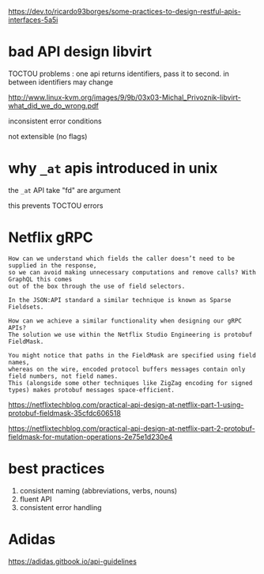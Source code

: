 
https://dev.to/ricardo93borges/some-practices-to-design-restful-apis-interfaces-5a5i

# bad API design libvirt

TOCTOU problems : one api returns identifiers, pass it to second.  in between identifiers may change

http://www.linux-kvm.org/images/9/9b/03x03-Michal_Privoznik-libvirt-what_did_we_do_wrong.pdf

inconsistent error conditions

not extensible (no flags)

# why `_at` apis introduced in unix

the `_at` API take "fd" are argument

this prevents TOCTOU errors

# Netflix gRPC

```
How can we understand which fields the caller doesn’t need to be supplied in the response, 
so we can avoid making unnecessary computations and remove calls? With GraphQL this comes 
out of the box through the use of field selectors. 

In the JSON:API standard a similar technique is known as Sparse Fieldsets. 

How can we achieve a similar functionality when designing our gRPC APIs? 
The solution we use within the Netflix Studio Engineering is protobuf FieldMask.

You might notice that paths in the FieldMask are specified using field names, 
whereas on the wire, encoded protocol buffers messages contain only field numbers, not field names. 
This (alongside some other techniques like ZigZag encoding for signed types) makes protobuf messages space-efficient.

```
https://netflixtechblog.com/practical-api-design-at-netflix-part-1-using-protobuf-fieldmask-35cfdc606518

https://netflixtechblog.com/practical-api-design-at-netflix-part-2-protobuf-fieldmask-for-mutation-operations-2e75e1d230e4

# best practices

1. consistent naming (abbreviations, verbs, nouns)
2. fluent API
2. consistent error handling

# Adidas

https://adidas.gitbook.io/api-guidelines
